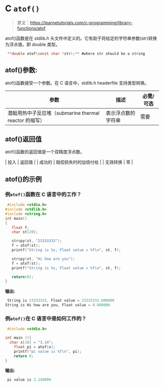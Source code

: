 # C `atof()`

> 原文：<https://learnetutorials.com/c-programming/library-functions/atof>

atof()函数是在 stdlib.h 头文件中定义的。它有助于将给定的字符串参数(str)转换为浮点值，即 double 类型。

```c
 **double atof(const char *str);** #where str should be a string 

```

## atof()参数:

atof()函数接受一个参数。在 C 语言中，stdlib.h headerfile 支持类型转换。

| 参数 | 描述 | 必需/可选 |
| --- | --- | --- |
| 潜艇用热中子反应堆（submarine thermal reactor 的缩写） | 表示浮点数的字符串 | 需要 |

## atof()返回值

atof()函数的返回值是一个双精度浮点数。

| 投入 | 返回值 |
| 成功的 | 赔偿损失时的加倍付给 |
| 无效转换 | 零 |

## atof()的示例

### 例`atof()`函数在 C 语言中的工作？

```c
 #include <stdio.h>
#include <stdlib.h>
#include <string.h>
int main()
{
   float f;
   char st[20];

   strcpy(st, "23333333");
   f = atof(st);
   printf("String is %s, Float value = %f\n", st, f);

   strcpy(st, "Hi how are you");
   f = atof(st);
   printf("String is %s, Float value = %f\n", st, f);

   return(0);
} 

```

**输出:**

```c
 String is 23333333, Float value = 23333333.000000
String is Hi how are you, Float value = 0.000000 
```

### 例`atof()`在 C 语言中是如何工作的？

```c
 #include <stdio.h>

int main (){
  char x[10] = "3.14";
    float pi = atof(x);
    printf("pi value is %f\n", pi);
    return 0;
} 

```

**输出:**

```c
 pi value is 3.140000 
```
